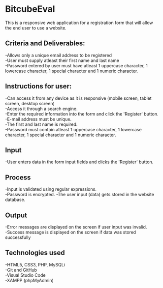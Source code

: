 # BitcubeEval
This is a responsive web application for a registration form that will allow the end user to use a website.

## Criteria and Deliverables:
-Allows only a unique email address to be registered</br>
-User must supply atleast their first name and last name</br>
-Password entered by user must have atleast 1 uppercase character, 1 lowercase character, 1 special character and 1 numeric character.

## Instructions for user:
-Can access it from any device as it is responsive (mobile screen, tablet screen, desktop screen)</br>
-Access it through a search engine.</br>
-Enter the required information into the form and click the 'Register' button.</br>
-E-mail address must be unique.</br>
-The first and last name is required.</br>
-Password must contain atleast 1 uppercase character, 1 lowercase character, 1 special character and 1 numeric character.

## Input
-User enters data in the form input fields and clicks the 'Register' button.
## Process
-Input is validated using regular expressions.</br>
-Password is encrypted.
-The user input (data) gets stored in the website database.
## Output
-Error messages are displayed on the screen if user input was invalid.</br>
-Success message is displayed on the screen if data was stored successfully

## Technologies used
-HTML5, CSS3, PHP, MySQLi</br>
-Git and GitHub</br>
-Visual Studio Code</br>
-XAMPP (phpMyAdmin)


